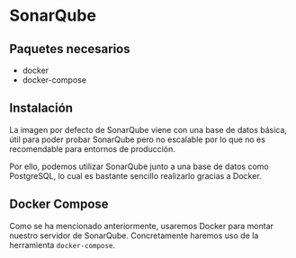 # SonarQube

## Paquetes necesarios

- docker
- docker-compose

## Instalación

La imagen por defecto de SonarQube viene con una base de datos básica, útil para poder probar SonarQube pero no escalable por lo que no es recomendable para entornos de producción.

Por ello, podemos utilizar SonarQube junto a una base de datos como PostgreSQL, lo cual es bastante sencillo realizarlo gracias a Docker.

## Docker Compose

Como se ha mencionado anteriormente, usaremos Docker para montar nuestro servidor de SonarQube. Concretamente haremos uso de la herramienta `docker-compose`.